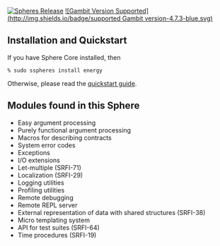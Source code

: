 [![Spheres Release](http://img.shields.io/github/release/alvatar/sphere-core.svg)](http://schemespheres.org)
[![Gambit Version Supported](http://img.shields.io/badge/supported Gambit version-4.7.3-blue.svg)](http://schemespheres.org)


## Installation and Quickstart
If you have Sphere Core installed, then

    % sudo sspheres install energy

Otherwise, please read the [quickstart guide](http://www.schemespheres.org/guides/en/quickstart).

## Modules found in this Sphere

* Easy argument processing
* Purely functional argument processing
* Macros for describing contracts
* System error codes
* Exceptions
* I/O extensions
* Let-multiple (SRFI-71)
* Localization (SRFI-29)
* Logging utilities
* Profiling utilities
* Remote debugging
* Remote REPL server
* External representation of data with shared structures (SRFI-38)
* Micro templating system
* API for test suites (SRFI-64)
* Time procedures (SRFI-19)
